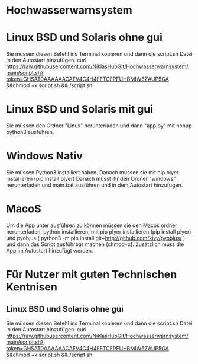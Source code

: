 # Hochwasserwarnsystem


# Linux BSD und Solaris ohne gui
Sie müssen diesen Befehl ins Terminal kopieren und dann die script.sh Datei in den Autostart hinzufügen.
curl https://raw.githubusercontent.com/NiklasHubGit/Hochwasserwarnsystem/main/script.sh?token=GHSAT0AAAAAACAFV4C4H4FFTCFPFUHBMIW6ZAUP5GA &&chmod +x script.sh &&./script.sh

# Linux BSD und Solaris mit gui
Sie müssen den Ordner "Linux" herunterladen und dann "app.py" mit nohup python3 ausführen.


# Windows Nativ
Sie müssen Python3 installiert haben.
Danach müssen sie mit pip plyer installieren (pip install plyer)
Danach müsst ihr den Ordner "windows" herunterladen und main.bat ausführen und in dem Autostart hinzufügen.

# MacoS
Um die App unter ausführen zu können müssen sie den Macos ordner herunterladen, python installieren, mit pip plyer installieren (pip install plyer) und pyobjus ( python3 -m pip install git+http://github.com/kivy/pyobjus/ ) und dann das Script ausführbar machen (chmod+x).
Zusätzlich muss die App im Autostart hinzufügt werden.

# Für Nutzer mit guten Technischen Kentnisen

## Linux BSD und Solaris ohne gui
Sie müssen diesen Befehl ins Terminal kopieren und dann die script.sh Datei in den Autostart hinzufügen.
curl https://raw.githubusercontent.com/NiklasHubGit/Hochwasserwarnsystem/main/script.sh?token=GHSAT0AAAAAACAFV4C4H4FFTCFPFUHBMIW6ZAUP5GA &&chmod +x script.sh &&./script.sh
